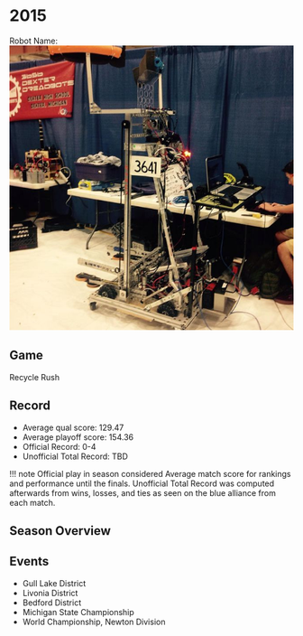 # 2015

Robot Name:
![alt text](Media/2015_Robot.png)

## Game

Recycle Rush

## Record

- Average qual score: 129.47
- Average playoff score: 154.36
- Official Record: 0-4
- Unofficial Total Record: TBD

!!! note
    Official play in season considered Average match score for rankings and performance until the finals. Unofficial Total Record was computed afterwards from wins, losses, and ties as seen on the blue alliance from each match.

## Season Overview

## Events

- Gull Lake District
- Livonia District
- Bedford District
- Michigan State Championship
- World Championship, Newton Division
